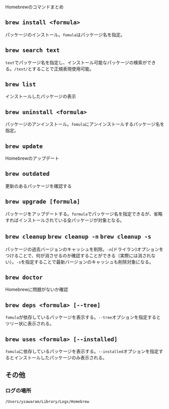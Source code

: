 Homebrewのコマンドまとめ

## `brew install <formula>`
パッケージのインストール。`fomula`はパッケージ名を指定。

## `brew search text`
`text`でパッケージ名を指定し、インストール可能なパッケージの検索ができる。`/text/`とすることで正規表現使用可能。

## `brew list`
インストールしたパッケージの表示

## `brew uninstall <formula>`
パッケージのアンインストール。`fomula`にアンインストールするパッケージ名を指定。

## `brew update`
Homebrewのアップデート

## `brew outdated`
更新のあるパッケージを確認する

## `brew upgrade [formula]`
パッケージをアップデートする。`formula`でパッケージ名を指定できるが、省略すればインストールされている全パッケージが対象となる。

## `brew cleanup` `brew cleanup -n` `brew cleanup -s`
パッケージの過去バージョンのキャッシュを削除。`-n`(ドライラン)オプションをつけることで、何が消させるのか確認することができる（実際には消されない）。`-s`を指定することで最新バージョンのキャッシュも削除対象になる。

## `brew doctor`
Homebrewに問題がないか確認

## `brew deps <formula> [--tree]`
`fomula`が依存しているパッケージを表示する。`--tree`オプションを指定するとツリー状に表示される。

## `brew uses <formula> [--installed]`
`fomula`に依存しているパッケージを表示する。`--installed`オプションを指定するとインストールしたパッケージのみ表示される。

## その他

### ログの場所
```
/Users/ysawaram/Library/Logs/Homebrew
```
